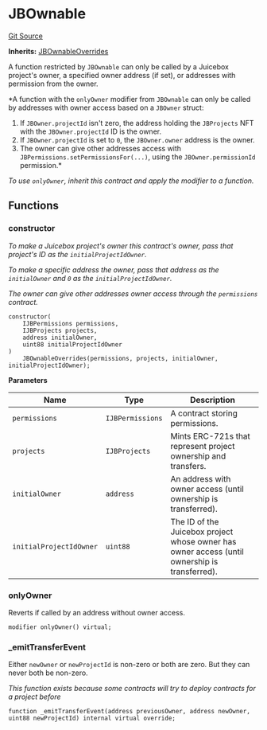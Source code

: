 # JBOwnable
[Git Source](https://github.com/Bananapus/nana-ownable/blob/a74b3181e75adaf0ee0c93cb00bcc5709ca8f314/src/JBOwnable.sol)

**Inherits:**
[JBOwnableOverrides](/docs/dev/v4/api/ownable/JBOwnableOverrides.md)

A function restricted by `JBOwnable` can only be called by a Juicebox project's owner, a specified owner
address (if set), or addresses with permission from the owner.

*A function with the `onlyOwner` modifier from `JBOwnable` can only be called by addresses with owner access
based on a `JBOwner` struct:
1. If `JBOwner.projectId` isn't zero, the address holding the `JBProjects` NFT with the `JBOwner.projectId` ID is
the owner.
2. If `JBOwner.projectId` is set to `0`, the `JBOwner.owner` address is the owner.
3. The owner can give other addresses access with `JBPermissions.setPermissionsFor(...)`, using the
`JBOwner.permissionId` permission.*

*To use `onlyOwner`, inherit this contract and apply the modifier to a function.*


## Functions
### constructor

*To make a Juicebox project's owner this contract's owner, pass that project's ID as the
`initialProjectIdOwner`.*

*To make a specific address the owner, pass that address as the `initialOwner` and `0` as the
`initialProjectIdOwner`.*

*The owner can give other addresses owner access through the `permissions` contract.*


```solidity
constructor(
    IJBPermissions permissions,
    IJBProjects projects,
    address initialOwner,
    uint88 initialProjectIdOwner
)
    JBOwnableOverrides(permissions, projects, initialOwner, initialProjectIdOwner);
```
**Parameters**

|Name|Type|Description|
|----|----|-----------|
|`permissions`|`IJBPermissions`|A contract storing permissions.|
|`projects`|`IJBProjects`|Mints ERC-721s that represent project ownership and transfers.|
|`initialOwner`|`address`|An address with owner access (until ownership is transferred).|
|`initialProjectIdOwner`|`uint88`|The ID of the Juicebox project whose owner has owner access (until ownership is transferred).|


### onlyOwner

Reverts if called by an address without owner access.


```solidity
modifier onlyOwner() virtual;
```

### _emitTransferEvent

Either `newOwner` or `newProjectId` is non-zero or both are zero. But they can never both be non-zero.

*This function exists because some contracts will try to deploy contracts for a project before*


```solidity
function _emitTransferEvent(address previousOwner, address newOwner, uint88 newProjectId) internal virtual override;
```


